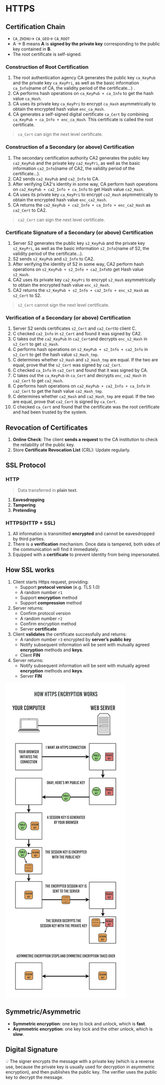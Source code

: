 # HTTPS

## Certification Chain

- `CA_ZHIHU`-> `CA_GEO`-> `CA_ROOT`
- A -> B means **A** is **signed by the private key** corresponding to the public key contained in **B**.
- The root certificate is self-signed.

### Construction of Root Certification

1. The root authentication agency CA generates the public key `ca_KeyPub` and the private key `ca_KeyPri`, as well as the basic information `ca_Info`(name of CA, the validity period of the certificate…) .
2. CA performs hash operations on `ca_KeyPub + ca_Info` to get the hash value `ca_Hash`.
3. CA uses its private key `ca_KeyPri` to encrypt `ca_Hash` asymmetrically to obtain the encrypted hash value `enc_ca_Hash`.
4. CA generates a self-signed digital certificate `ca_Cert` by combining `ca_KeyPub + ca_Info + enc_ca_Hash`. This certificate is called the root certificate.

> `ca_Cert` can sign the next level certificate.
> 

### Construction of a Secondary (or above) Certification

1. The secondary certification authority CA2 generates the public key `ca2_KeyPub` and the private key `ca2_KeyPri`, as well as the basic information `ca2_Info`(name of CA2, the validity period of the certificate…).
2. CA2 sends `ca2_KeyPub` and `ca2_Info` to CA.
3. After verifying CA2's identity in some way, CA perform hash operations on `ca2_KeyPub + ca2_Info + ca_Info` to get Hash value `ca2_Hash`.
4. CA uses its private key `ca_KeyPri` to encrypt `ca2_Hash` asymmetrically to obtain the encrypted hash value `enc_ca2_Hash`.
5. CA returns the `ca2_KeyPub + ca2_Info + ca_Info + enc_ca2_Hash` as `ca2_Cert` to CA2.

> `ca2_Cert` can sign the next level certificate.
> 

### Certificate Signature of a Secondary (or above) Certification

1. Server S2 generates the public key `s2_KeyPub` and the private key `s2_KeyPri`, as well as the basic information `s2_Info`(name of S2, the validity period of the certificate…).
2. S2 sends `s2_KeyPub` and `s2_Info` to CA2.
3. After verifying the identity of S2 in some way, CA2 perform hash operations on `s2_KeyPub + s2_Info + ca2_Info`to get Hash value `s2_Hash`.
4. CA2 uses its private key `ca2_KeyPri` to encrypt `s2_Hash` asymmetrically to obtain the encrypted hash value `enc_s2_Hash`.
5. CA2 returns the `s2_KeyPub + s2_Info + ca2_Info + enc_s2_Hash` as `s2_Cert` to S2.

> `s2_Cert` cannot sign the next level certificate.
> 

### Verification of a Secondary (or above) Certification

1. Server S2 sends certificates `s2_Cert` and `ca2_Cert`to client C.
2. C checked `ca2_Info` in `s2_Cert` and found it was signed by CA2.
3. C takes out the `ca2_KeyPub` in `ca2_Cert`and decrypts `enc_s2_Hash` in `s2_Cert` to get `s2_Hash`.
4. C performs hash operations on `s2_KeyPub + s2_Info + ca2_Info` in `s2_Cert` to get the hash value `s2_Hash_tmp`.
5. C determines whether `s2_Hash` and `s2_Hash_tmp` are equal. If the two are equal, prove that the `s2_Cert` was signed by `ca2_Cert`.
6. C checked `ca_Info` in `ca2_Cert` and found that it was signed by CA.
7. C takes out the `ca_KeyPub` in `ca_Cert` and decrypts `enc_ca2_Hash` in `ca2_Cert` to get `ca2_Hash`.
8. C performs hash operations on `ca2_KeyPub + ca2_Info + ca_Info` in `ca2_Cert` to get the hash value `ca2_Hash_tmp`.
9. C determines whether `ca2_Hash` and `ca2_Hash_tmp` are equal. If the two are equal, prove that `ca2_Cert` is signed by `ca_Cert`.
10. C checked `ca_Cert` and found that the certificate was the root certificate and had been trusted by the system.

## Revocation of Certificates

1. **Online Check**: The client **sends a request** to the CA institution to check the reliability of the public key.
2. Store **Certificate Revocation List** (CRL): Update regularly.

## SSL Protocol

### HTTP

> Data transferred in **plain text**.
> 
1. **Eavesdropping**
2. **Tampering**
3. **Pretending**

### HTTPS(HTTP + SSL)

1. All information is transmitted **encrypted** and cannot be eavesdropped by third parties.
2. There is a **verification** mechanism. Once data is tampered, both sides of the communication will find it immediately.
3. Equipped with a **certificate** to prevent identity from being impersonated.

## How SSL works

1. Client starts Https request, providing:
    - Support **protocol version** (e.g. TLS 1.0)
    - A random number `r1`
    - Support **encryption** method
    - Support **compression** method
2. Server returns:
    - Confirm protocol version
    - A random number `r2`
    - Confirm encryption method
    - Server **certificate**
3. Client **validates** the certificate successfully and returns:
    - A random number `r3` encrypted by **server’s public key**
    - Notify subsequent information will be sent with mutually agreed **encryption** methods and **keys**.
    - Client **FIN**
4. Server returns:
    - Notify subsequent information will be sent with mutually agreed **encryption** methods and **keys**.
    - Server **FIN**

![Untitled](encryption.png)

## **Symmetric/Asymmetric**

- **Symmetric encryption**: one key to lock and unlock, which is **fast**.
- **Asymmetric encryption**: one key lock and the other unlock, which is **slow**.

## Digital Signature

<aside>
💡 The signer encrypts the message with a private key (which is a reverse use, because the private key is usually used for decryption in asymmetric encryption), and then publishes the public key. The verifier uses the public key to decrypt the message.

</aside>